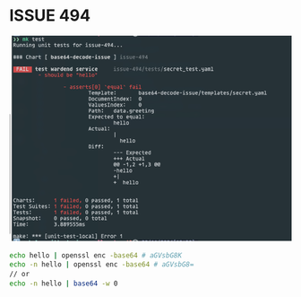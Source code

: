 # ISSUE 494

![reproduced issue](./assets/before.png)

```sh
echo hello | openssl enc -base64 # aGVsbG8K
echo -n hello | openssl enc -base64 # aGVsbG8=
// or
echo -n hello | base64 -w 0
```
